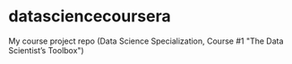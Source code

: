 # datasciencecoursera
My course project repo (Data Science Specialization, Course #1 "The Data Scientist’s Toolbox")

